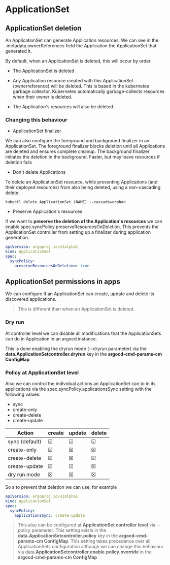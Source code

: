 # ApplicationSet

## ApplicationSet deletion

An ApplicationSet can generate Application resources. We can see in the .metadata.ownerReferences field the Application the ApplicationSet that generated it.

By default, when an ApplicationSet is deleted, this will occur by order

- The ApplicationSet is deleted

- Any Application resource created with this ApplicationSet (ownerreference) will be deleted. This is based in the kubernetes garbage collector. Kubernetes automatically garbage-collects resources when their owner is deleted.

- The Application's resources will also be deleted.

### Changing this behaviour

- ApplicationSet finalizer

We can also configure the foreground and background finalizer in an ApplicationSet.
The foreground finalizer blocks deletion until all Applications are deleted and ensures complete cleanup.
The background finalizer initiates the deletion in the background. Faster, but may leave resources if deletion fails

- Don't delete Applications

To delete an ApplicationSet resource, while preventing Applications (and their deployed resources) from also being deleted, using a non-cascading delete:

```shell
kubectl delete ApplicationSet (NAME) --cascade=orphan
```

- Preserve Application's resources

If we want to **preserve the deletion of the Application's resources** we can enable spec.syncPolicy.preserveResourcesOnDeletion. This prevents the ApplicationSet controller from setting up a finalizer during application generation.

```yaml
apiVersion: argoproj.io/v1alpha1
kind: ApplicationSet
spec:
  syncPolicy:
    preserveResourcesOnDeletion: true
```

## ApplicationSet permissions in apps

We can configure if an ApplicationSet can create, update and delete its discovered applications.

> This is different than when an ApplicationSet is deleted.

### Dry run

At controller level we can disable all modifications that the ApplicationSets can do in Application in an argocd instance.

This is done enabling the dryrun mode (--dryrun parameter) via the **data.ApplicationSetcontroller.dryrun** key in the **argocd-cmd-params-cm ConfigMap**

### Policy at ApplicationSet level

Also we can control the individual actions an ApplicationSet can to in its applications via the spec.syncPolicy.applicationsSync setting with the following values:

- sync
- create-only
- create-delete
- create-update

| Action         | create   | update   | delete   |
|----------------|----------|----------|----------|
| sync (default) | &#x2611; | &#x2611; | &#x2611; |
| create-only    | &#x2611; | &#x2612; | &#x2612; |
| create-delete  | &#x2611; | &#x2612; | &#x2611; |
| create-update  | &#x2611; | &#x2611; | &#x2612; |
| dry run mode   | &#x2612; | &#x2612; | &#x2612; |

So a to prevent that deletion we can use, for example

```yaml
apiVersion: argoproj.io/v1alpha1
kind: ApplicationSet
spec:
  syncPolicy:
    applicationsSync: create-update
```

> This also can be configured at **ApplicationSet controller level** via --policy parameter. This setting exists in the **data.ApplicationSetcontroller.policy** key in the **argocd-cmd-params-cm ConfigMap**. This setting takes precedence over all ApplicationSets configuration although we can change this behaviour via data.**ApplicationSetcontroller.enable.policy.override** in the **argocd-cmd-params-cm ConfigMap**
